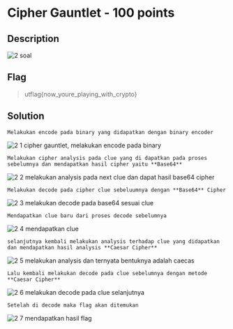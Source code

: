 # Cipher Gauntlet - 100 points
## Description

![2 soal](https://user-images.githubusercontent.com/54881761/111335722-31513c80-86a7-11eb-8112-7a06c63a3de9.JPG)

## Flag

> utflag{now_youre_playing_with_crypto}

## Solution

```Melakukan encode pada binary yang didapatkan dengan binary encoder``` 

![2 1 cipher gauntlet, melakukan encode pada binary](https://user-images.githubusercontent.com/54881761/111335733-33b39680-86a7-11eb-8fe7-8b0da65a8e84.JPG)

```Melakukan cipher analysis pada clue yang di dapatkan pada proses sebelumnya dan mendapatkan hasil cipher yaitu **Base64**```

![2 2 melakukan analysis pada next clue dan dapat hasil base64 cipher](https://user-images.githubusercontent.com/54881761/111335741-3615f080-86a7-11eb-9cfc-1c99d48a86e7.JPG)

```Melakukan decode pada cipher clue sebeluumnya dengan **Base64** Cipher```

![2 3 melakukan decode pada base64 sesuai clue](https://user-images.githubusercontent.com/54881761/111335745-36ae8700-86a7-11eb-84a0-848f2c252c93.JPG)

```Mendapatkan clue baru dari proses decode sebelumnya```

![2 4 mendapatkan clue](https://user-images.githubusercontent.com/54881761/111335749-37471d80-86a7-11eb-8588-ecfd247b9fb9.JPG)

```selanjutnya kembali melakukan analysis terhadap clue yang didapatkan dan mendapatkan hasil analysis **Caesar Cipher**```

![2 5 melakukan analysis dan ternyata bentuknya adalah caecas](https://user-images.githubusercontent.com/54881761/111335752-37dfb400-86a7-11eb-8937-02915a6c6f5b.JPG)

```Lalu kembali melakukan decode pada clue sebelumnya dengan metode **Caesar Cipher**```

![2 6 melakukan decode pada clue selanjutnya](https://user-images.githubusercontent.com/54881761/111335757-38784a80-86a7-11eb-8721-d3a0652aa857.JPG)

```Setelah di decode maka flag akan ditemukan```

![2 7 mendapatkan hasil flag](https://user-images.githubusercontent.com/54881761/111335760-3910e100-86a7-11eb-9211-63563befbe3f.JPG)
